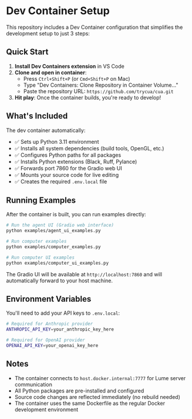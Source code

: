 # Dev Container Setup

This repository includes a Dev Container configuration that simplifies the development setup to just 3 steps:

## Quick Start

1. **Install Dev Containers extension** in VS Code
2. **Clone and open in container**: 
   - Press `Ctrl+Shift+P` (or `Cmd+Shift+P` on Mac)
   - Type "Dev Containers: Clone Repository in Container Volume..."
   - Paste the repository URL: `https://github.com/trycua/cua.git`
3. **Hit play**: Once the container builds, you're ready to develop!

## What's Included

The dev container automatically:

- ✅ Sets up Python 3.11 environment
- ✅ Installs all system dependencies (build tools, OpenGL, etc.)
- ✅ Configures Python paths for all packages
- ✅ Installs Python extensions (Black, Ruff, Pylance)
- ✅ Forwards port 7860 for the Gradio web UI
- ✅ Mounts your source code for live editing
- ✅ Creates the required `.env.local` file

## Running Examples

After the container is built, you can run examples directly:

```bash
# Run the agent UI (Gradio web interface)
python examples/agent_ui_examples.py

# Run computer examples
python examples/computer_examples.py

# Run computer UI examples
python examples/computer_ui_examples.py
```

The Gradio UI will be available at `http://localhost:7860` and will automatically forward to your host machine.

## Environment Variables

You'll need to add your API keys to `.env.local`:

```bash
# Required for Anthropic provider
ANTHROPIC_API_KEY=your_anthropic_key_here

# Required for OpenAI provider
OPENAI_API_KEY=your_openai_key_here
```

## Notes

- The container connects to `host.docker.internal:7777` for Lume server communication
- All Python packages are pre-installed and configured
- Source code changes are reflected immediately (no rebuild needed)
- The container uses the same Dockerfile as the regular Docker development environment
